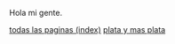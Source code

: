 Hola mi gente.

[todas las paginas (index)](./pages/index.md)
[plata y mas plata](assets/img/logo.png)